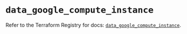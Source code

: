 # `data_google_compute_instance`

Refer to the Terraform Registry for docs: [`data_google_compute_instance`](https://registry.terraform.io/providers/hashicorp/google/5.17.0/docs/data-sources/compute_instance).
